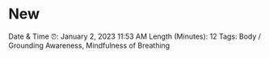 # New

Date & Time ⏰: January 2, 2023 11:53 AM
Length (Minutes): 12
Tags: Body / Grounding Awareness, Mindfulness of Breathing